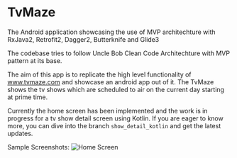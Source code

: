 # TvMaze
The Android application showcasing the use of MVP architechture with RxJava2, Retrofit2, Dagger2, Butterknife and Glide3

The codebase tries to follow Uncle Bob Clean Code Architechture with MVP pattern at its base. 

The aim of this app is to replicate the high level functionality of www.tvmaze.com and showcase an android app out of it. The TvMaze shows the tv shows which are scheduled to air on the current day starting at prime time.

Currently the home screen has been implemented and the work is in progress for a tv show detail screen using Kotlin. If you are eager to know more, you can dive into the branch `show_detail_kotlin` and get the latest updates.

Sample Screenshots:
![Home Screen](http://imgur.com/a/cmTli) 
